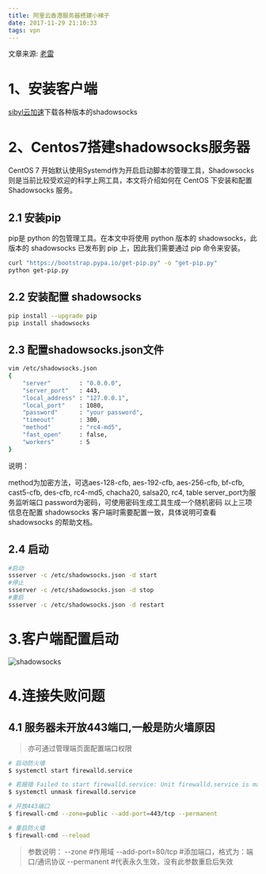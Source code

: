 ```yaml
---
title: 阿里云香港服务器搭建小梯子
date: 2017-11-29 21:10:33
tags: vpn
---
```


文章来源: [老雷](http://morning.work/page/2015-12/install-shadowsocks-on-centos-7.html)

# 1、安装客户端
[sibyl云加速](www.rbq.buzz)下载各种版本的shadowsocks

# 2、Centos7搭建shadowsocks服务器
CentOS 7 开始默认使用Systemd作为开启启动脚本的管理工具，Shadowsocks则是当前比较受欢迎的科学上网工具，本文将介绍如何在 CentOS 下安装和配置 Shadowsocks 服务。

## 2.1 安装pip
pip是 python 的包管理工具。在本文中将使用 python 版本的 shadowsocks，此版本的 shadowsocks 已发布到 pip 上，因此我们需要通过 pip 命令来安装。

```bash
curl "https://bootstrap.pypa.io/get-pip.py" -o "get-pip.py"
python get-pip.py
```

## 2.2 安装配置 shadowsocks
```bash
pip install --upgrade pip
pip install shadowsocks
```

## 2.3 配置shadowsocks.json文件
```bash
vim /etc/shadowsocks.json
{
	"server"        : "0.0.0.0",
	"server_port"   : 443,
	"local_address" : "127.0.0.1",
	"local_port"    : 1080,
	"password"      : "your password",
	"timeout"       : 300,
	"method"        : "rc4-md5",
	"fast_open"     : false,
	"workers"       : 5
}
```

说明：

method为加密方法，可选aes-128-cfb, aes-192-cfb, aes-256-cfb, bf-cfb, cast5-cfb, des-cfb, rc4-md5, chacha20, salsa20, rc4, table
server_port为服务监听端口
password为密码，可使用密码生成工具生成一个随机密码
以上三项信息在配置 shadowsocks 客户端时需要配置一致，具体说明可查看 shadowsocks 的帮助文档。

## 2.4 启动
```bash
#启动
ssserver -c /etc/shadowsocks.json -d start
#停止
ssserver -c /etc/shadowsocks.json -d stop
#重启
ssserver -c /etc/shadowsocks.json -d restart
```

# 3.客户端配置启动

![shadowsocks](https://liuhuiiris.github.io/img/shadowsocks/shadowsocks.png)

# 4.连接失败问题

## 4.1 服务器未开放443端口,一般是防火墙原因

> 亦可通过管理端页面配置端口权限

```bash
# 启动防火墙
$ systemctl start firewalld.service

# 若报错 Failed to start firewalld.service: Unit firewalld.service is masked.先执行以下命令
$ systemctl unmask firewalld.service

# 开放443端口
$ firewall-cmd --zone=public --add-port=443/tcp --permanent

# 重启防火墙
$ firewall-cmd --reload
```
> 参数说明：
> --zone #作用域
> --add-port=80/tcp #添加端口，格式为：端口/通讯协议
> --permanent #代表永久生效，没有此参数重启后失效
